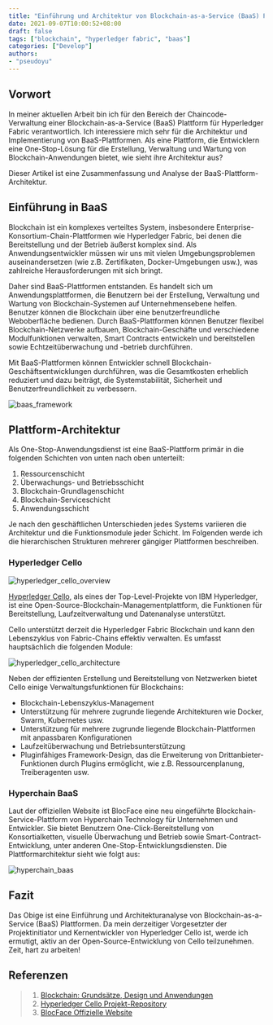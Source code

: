 ```yaml
---
title: "Einführung und Architektur von Blockchain-as-a-Service (BaaS) Plattformen"
date: 2021-09-07T10:00:52+08:00
draft: false
tags: ["blockchain", "hyperledger fabric", "baas"]
categories: ["Develop"]
authors:
- "pseudoyu"
---
```


## Vorwort

In meiner aktuellen Arbeit bin ich für den Bereich der Chaincode-Verwaltung einer Blockchain-as-a-Service (BaaS) Plattform für Hyperledger Fabric verantwortlich. Ich interessiere mich sehr für die Architektur und Implementierung von BaaS-Plattformen. Als eine Plattform, die Entwicklern eine One-Stop-Lösung für die Erstellung, Verwaltung und Wartung von Blockchain-Anwendungen bietet, wie sieht ihre Architektur aus?

Dieser Artikel ist eine Zusammenfassung und Analyse der BaaS-Plattform-Architektur.

## Einführung in BaaS

Blockchain ist ein komplexes verteiltes System, insbesondere Enterprise-Konsortium-Chain-Plattformen wie Hyperledger Fabric, bei denen die Bereitstellung und der Betrieb äußerst komplex sind. Als Anwendungsentwickler müssen wir uns mit vielen Umgebungsproblemen auseinandersetzen (wie z.B. Zertifikaten, Docker-Umgebungen usw.), was zahlreiche Herausforderungen mit sich bringt.

Daher sind BaaS-Plattformen entstanden. Es handelt sich um Anwendungsplattformen, die Benutzern bei der Erstellung, Verwaltung und Wartung von Blockchain-Systemen auf Unternehmensebene helfen. Benutzer können die Blockchain über eine benutzerfreundliche Weboberfläche bedienen. Durch BaaS-Plattformen können Benutzer flexibel Blockchain-Netzwerke aufbauen, Blockchain-Geschäfte und verschiedene Modulfunktionen verwalten, Smart Contracts entwickeln und bereitstellen sowie Echtzeitüberwachung und -betrieb durchführen.

Mit BaaS-Plattformen können Entwickler schnell Blockchain-Geschäftsentwicklungen durchführen, was die Gesamtkosten erheblich reduziert und dazu beiträgt, die Systemstabilität, Sicherheit und Benutzerfreundlichkeit zu verbessern.

![baas_framework](https://image.pseudoyu.com/images/baas_framework.png)

## Plattform-Architektur

Als One-Stop-Anwendungsdienst ist eine BaaS-Plattform primär in die folgenden Schichten von unten nach oben unterteilt:

1. Ressourcenschicht
2. Überwachungs- und Betriebsschicht
3. Blockchain-Grundlagenschicht
4. Blockchain-Serviceschicht
5. Anwendungsschicht

Je nach den geschäftlichen Unterschieden jedes Systems variieren die Architektur und die Funktionsmodule jeder Schicht. Im Folgenden werde ich die hierarchischen Strukturen mehrerer gängiger Plattformen beschreiben.

### Hyperledger Cello

![hyperledger_cello_overview](https://image.pseudoyu.com/images/hyperledger_cello_overview.png)

[Hyperledger Cello](https://github.com/hyperledger/cello), als eines der Top-Level-Projekte von IBM Hyperledger, ist eine Open-Source-Blockchain-Managementplattform, die Funktionen für Bereitstellung, Laufzeitverwaltung und Datenanalyse unterstützt.

Cello unterstützt derzeit die Hyperledger Fabric Blockchain und kann den Lebenszyklus von Fabric-Chains effektiv verwalten. Es umfasst hauptsächlich die folgenden Module:

![hyperledger_cello_architecture](https://image.pseudoyu.com/images/hyperledger_cello_architecture.png)

Neben der effizienten Erstellung und Bereitstellung von Netzwerken bietet Cello einige Verwaltungsfunktionen für Blockchains:

- Blockchain-Lebenszyklus-Management
- Unterstützung für mehrere zugrunde liegende Architekturen wie Docker, Swarm, Kubernetes usw.
- Unterstützung für mehrere zugrunde liegende Blockchain-Plattformen mit anpassbaren Konfigurationen
- Laufzeitüberwachung und Betriebsunterstützung
- Pluginfähiges Framework-Design, das die Erweiterung von Drittanbieter-Funktionen durch Plugins ermöglicht, wie z.B. Ressourcenplanung, Treiberagenten usw.

### Hyperchain BaaS

Laut der offiziellen Website ist BlocFace eine neu eingeführte Blockchain-Service-Plattform von Hyperchain Technology für Unternehmen und Entwickler. Sie bietet Benutzern One-Click-Bereitstellung von Konsortialketten, visuelle Überwachung und Betrieb sowie Smart-Contract-Entwicklung, unter anderen One-Stop-Entwicklungsdiensten. Die Plattformarchitektur sieht wie folgt aus:

![hyperchain_baas](https://image.pseudoyu.com/images/hyperchain_baas.png)

## Fazit

Das Obige ist eine Einführung und Architekturanalyse von Blockchain-as-a-Service (BaaS) Plattformen. Da mein derzeitiger Vorgesetzter der Projektinitiator und Kernentwickler von Hyperledger Cello ist, werde ich ermutigt, aktiv an der Open-Source-Entwicklung von Cello teilzunehmen. Zeit, hart zu arbeiten!

## Referenzen

> 1. [Blockchain: Grundsätze, Design und Anwendungen](https://book.douban.com/subject/27127839/)
> 2. [Hyperledger Cello Projekt-Repository](https://github.com/hyperledger/cello)
> 3. [BlocFace Offizielle Website](https://www.hyperchain.cn/products/blocface)